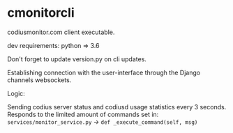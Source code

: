 # cmonitorcli
codiusmonitor.com client executable.

dev requirements:
python => 3.6

Don't forget to update version.py on cli updates.

Establishing connection with the user-interface through the Django channels websockets.

Logic:

Sending codius server status and codiusd usage statistics every 3 seconds.
Responds to the limited amount of commands set in: `services/monitor_service.py` -> `def _execute_command(self, msg)`